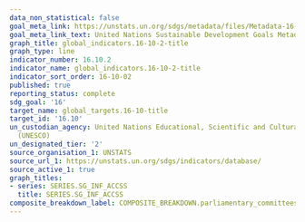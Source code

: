 ```yaml
---
data_non_statistical: false
goal_meta_link: https://unstats.un.org/sdgs/metadata/files/Metadata-16-10-02.pdf
goal_meta_link_text: United Nations Sustainable Development Goals Metadata (pdf 1361kB)
graph_title: global_indicators.16-10-2-title
graph_type: line
indicator_number: 16.10.2
indicator_name: global_indicators.16-10-2-title
indicator_sort_order: 16-10-02
published: true
reporting_status: complete
sdg_goal: '16'
target_name: global_targets.16-10-title
target_id: '16.10'
un_custodian_agency: United Nations Educational, Scientific and Cultural Organization
  (UNESCO)
un_designated_tier: '2'
source_organisation_1: UNSTATS
source_url_1: https://unstats.un.org/sdgs/indicators/database/
source_active_1: true
graph_titles:
- series: SERIES.SG_INF_ACCSS
  title: SERIES.SG_INF_ACCSS
composite_breakdown_label: COMPOSITE_BREAKDOWN.parliamentary_committees
---
```

